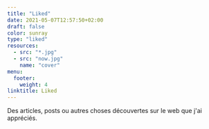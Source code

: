 ```yaml
---
title: "Liked"
date: 2021-05-07T12:57:50+02:00
draft: false
color: sunray
type: "liked"
resources:
  - src: "*.jpg"
  - src: "now.jpg"
    name: "cover"
menu:
  footer:
    weight: 4
linktitle: Liked
---
```


Des articles, posts ou autres choses découvertes sur le web que j'ai appréciés.
